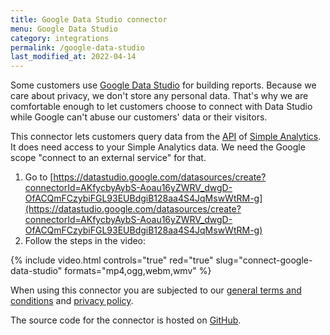 ```yaml
---
title: Google Data Studio connector
menu: Google Data Studio
category: integrations
permalink: /google-data-studio
last_modified_at: 2022-04-14
---
```


Some customers use [Google Data Studio](https://datastudio.google.com/) for building reports. Because we care about privacy, we don't store any personal data. That's why we are comfortable enough to let customers choose to connect with Data Studio while Google can't abuse our customers' data or their visitors.

This connector lets customers query data from the [API](/api) of [Simple Analytics](https://simpleanalytics.com/). It does need access to your Simple Analytics data. We need the Google scope "connect to an external service" for that.

1. Go to [https://datastudio.google.com/datasources/create?connectorId=AKfycbyAybS-Aoau16yZWRV_dwgD-OfACQmFCzybiFGL93EUBdgiB128aa4S4JqMswWtRM-g](https://datastudio.google.com/datasources/create?connectorId=AKfycbyAybS-Aoau16yZWRV_dwgD-OfACQmFCzybiFGL93EUBdgiB128aa4S4JqMswWtRM-g)
1. Follow the steps in the video:

{%
  include video.html
  controls="true"
  red="true"
  slug="connect-google-data-studio"
  formats="mp4,ogg,webm,wmv"
%}

When using this connector you are subjected to our [general terms and conditions](https://simpleanalytics.com/general-terms-and-conditions) and [privacy policy](https://simpleanalytics.com/privacy).

The source code for the connector is hosted on [GitHub](https://github.com/simpleanalytics/google-data-studio/).
